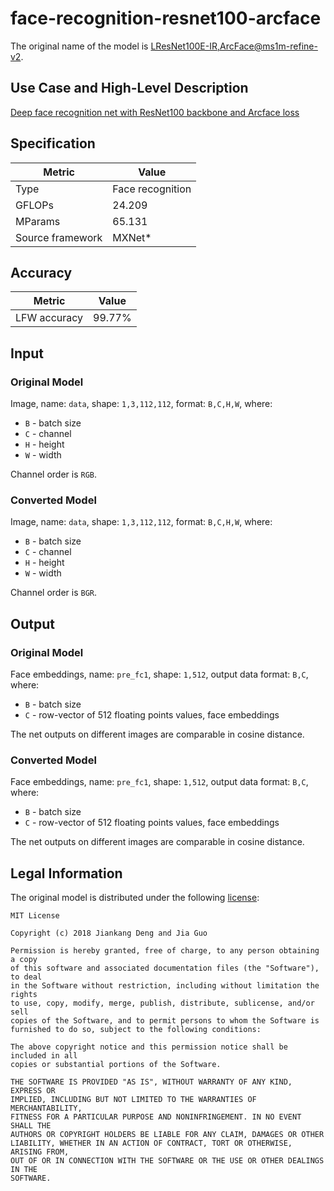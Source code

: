 # face-recognition-resnet100-arcface

The original name of the model is [LResNet100E-IR,ArcFace@ms1m-refine-v2](https://github.com/deepinsight/insightface/wiki/Model-Zoo).

## Use Case and High-Level Description

[Deep face recognition net with ResNet100 backbone and Arcface loss](https://arxiv.org/abs/1801.07698)

## Specification

| Metric            | Value         |
|-------------------|---------------|
| Type              | Face recognition |
| GFLOPs            | 24.209        |
| MParams           | 65.131        |
| Source framework  | MXNet\*       |

## Accuracy

| Metric | Value |
| ------ | ----- |
| LFW accuracy| 99.77%|

## Input

### Original Model

Image, name: `data`,  shape: `1,3,112,112`, format: `B,C,H,W`, where:

- `B` - batch size
- `C` - channel
- `H` - height
- `W` - width

Channel order is `RGB`.

### Converted Model

Image, name: `data`,  shape: `1,3,112,112`, format: `B,C,H,W`, where:

- `B` - batch size
- `C` - channel
- `H` - height
- `W` - width

Channel order is `BGR`.

## Output

### Original Model

Face embeddings, name: `pre_fc1`,  shape: `1,512`, output data format: `B,C`, where:

- `B` - batch size
- `C` - row-vector of 512 floating points values, face embeddings

The net outputs on different images are comparable in cosine distance.

### Converted Model

Face embeddings, name: `pre_fc1`,  shape: `1,512`, output data format: `B,C`, where:

- `B` - batch size
- `C` - row-vector of 512 floating points values, face embeddings

The net outputs on different images are comparable in cosine distance.

## Legal Information

The original model is distributed under the following
[license](https://raw.githubusercontent.com/deepinsight/insightface/master/LICENSE):

```
MIT License

Copyright (c) 2018 Jiankang Deng and Jia Guo

Permission is hereby granted, free of charge, to any person obtaining a copy
of this software and associated documentation files (the "Software"), to deal
in the Software without restriction, including without limitation the rights
to use, copy, modify, merge, publish, distribute, sublicense, and/or sell
copies of the Software, and to permit persons to whom the Software is
furnished to do so, subject to the following conditions:

The above copyright notice and this permission notice shall be included in all
copies or substantial portions of the Software.

THE SOFTWARE IS PROVIDED "AS IS", WITHOUT WARRANTY OF ANY KIND, EXPRESS OR
IMPLIED, INCLUDING BUT NOT LIMITED TO THE WARRANTIES OF MERCHANTABILITY,
FITNESS FOR A PARTICULAR PURPOSE AND NONINFRINGEMENT. IN NO EVENT SHALL THE
AUTHORS OR COPYRIGHT HOLDERS BE LIABLE FOR ANY CLAIM, DAMAGES OR OTHER
LIABILITY, WHETHER IN AN ACTION OF CONTRACT, TORT OR OTHERWISE, ARISING FROM,
OUT OF OR IN CONNECTION WITH THE SOFTWARE OR THE USE OR OTHER DEALINGS IN THE
SOFTWARE.
```
